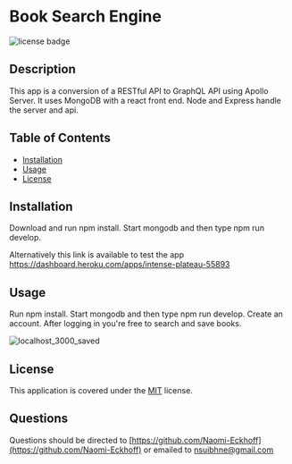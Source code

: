   # Book Search Engine
  ![license badge](https://img.shields.io/badge/license-MIT-blue)
  ## Description

  This app is a conversion of a RESTful API to GraphQL API using Apollo Server. It uses MongoDB with a react front end. Node and Express handle the server and api.

  ## Table of Contents

  * [Installation](#installation)
  * [Usage](#usage)
  * [License](#license)
  

  ## Installation

  Download and run npm install. Start mongodb and then type npm run develop.

  Alternatively this link is available to test the app
    https://dashboard.heroku.com/apps/intense-plateau-55893
    
  ## Usage

  Run npm install. Start mongodb and then type npm run develop. Create an account. After logging in you're free to search and save books.
  



![localhost_3000_saved](https://user-images.githubusercontent.com/88948869/154870465-a15ea111-67f1-4cb5-bfda-559c709b3eb7.png)

  
  
  

  ## License
    
  This application is covered under the [MIT](https://choosealicense.com/licenses/mit/) license.
  
  

  

  

  

  

  

  

  

  ## Questions

  Questions should be directed to [https://github.com/Naomi-Eckhoff](https://github.com/Naomi-Eckhoff) or emailed to nsuibhne@gmail.com
  
